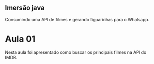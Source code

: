 ## Imersão java

Consumindo uma API de filmes e gerando figuarinhas para o Whatsapp.

# Aula 01

Nesta aula foi apresentado como buscar os principais filmes na API do IMDB.